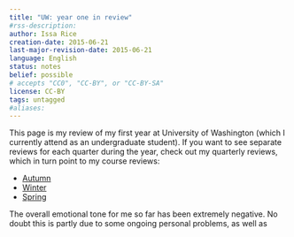 ```yaml
---
title: "UW: year one in review"
#rss-description: 
author: Issa Rice
creation-date: 2015-06-21
last-major-revision-date: 2015-06-21
language: English
status: notes
belief: possible
# accepts "CC0", "CC-BY", or "CC-BY-SA"
license: CC-BY
tags: untagged
#aliases: 
---
```


This page is my review of my first year at University of Washington
(which I currently attend as an undergraduate student).  If you want to
see separate reviews for each quarter during the year, check out my
quarterly reviews, which in turn point to my course reviews:

- [Autumn](autumn-2014-at-the-university-of-washington)
- [Winter](winter-2015-at-the-university-of-washington)
- [Spring](spring-2015-at-the-university-of-washington)

The overall emotional tone for me so far has been extremely negative. No
doubt this is partly due to some ongoing personal problems, as well as 
